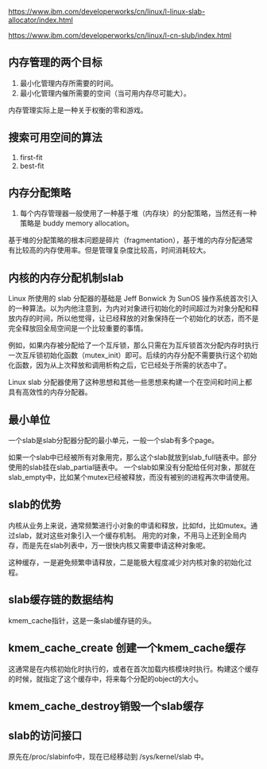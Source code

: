 https://www.ibm.com/developerworks/cn/linux/l-linux-slab-allocator/index.html

https://www.ibm.com/developerworks/cn/linux/l-cn-slub/index.html

## 内存管理的两个目标
1. 最小化管理内存所需要的时间。
1. 最小化管理内催所需要的空间（当可用内存尽可能大）。

内存管理实际上是一种关于权衡的零和游戏。

## 搜索可用空间的算法
1. first-fit
1. best-fit

## 内存分配策略
1. 每个内存管理器一般使用了一种基于堆（内存块）的分配策略，当然还有一种策略是 buddy memory allocation。

基于堆的分配策略的根本问题是碎片（fragmentation），基于堆的内存分配通常有比较高的内存使用率。但是管理复杂度比较高，时间消耗较大。

## 内核的内存分配机制slab

Linux 所使用的 slab 分配器的基础是 Jeff Bonwick 为 SunOS 操作系统首次引入的一种算法。以为内他注意到，为内对对象进行初始化的时间超过为对象分配和释放内存的时间，所以他觉得，让已经释放的对象保持在一个初始化的状态，而不是完全释放回全局空间是一个比较重要的事情。

例如，如果内存被分配给了一个互斥锁，那么只需在为互斥锁首次分配内存时执行一次互斥锁初始化函数（mutex_init）即可。后续的内存分配不需要执行这个初始化函数，因为从上次释放和调用析构之后，它已经处于所需的状态中了。

Linux slab 分配器使用了这种思想和其他一些思想来构建一个在空间和时间上都具有高效性的内存分配器。

## 最小单位

一个slab是slab分配器分配的最小单元，一般一个slab有多个page。

如果一个slab中已经被所有对象用完，那么这个slab就放到slab_full链表中。部分使用的slab挂在slab_partial链表中。
一个slab如果没有分配给任何对象，那就在slab_empty中，比如某个mutex已经被释放，而没有被别的进程再次申请使用。

## slab的优势

内核从业务上来说，通常频繁进行小对象的申请和释放，比如fd，比如mutex。通过slab，就对这些对象引入一个缓存机制。
用完的对象，不用马上还到全局内存，而是先在slab列表中，万一很快内核又需要申请这种对象呢。

这种缓存，一是避免频繁申请释放，二是能极大程度减少对内核对象的初始化过程。

## slab缓存链的数据结构

 kmem_cache指针，这是一条slab缓存链的头。
 
 ## kmem_cache_create 创建一个kmem_cache缓存
 
 这通常是在内核初始化时执行的，或者在首次加载内核模块时执行。构建这个缓存的时候，就指定了这个缓存中，将来每个分配的object的大小。
 
 ## kmem_cache_destroy销毁一个slab缓存
 
 ## slab的访问接口
 
 原先在/proc/slabinfo中，现在已经移动到 /sys/kernel/slab 中。
